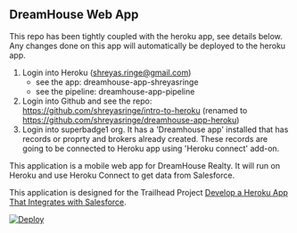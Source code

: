 DreamHouse Web App
------------------

This repo has been tightly coupled with the heroku app, see details below. Any changes done on this app will automatically be deployed to the heroku app. 
1. Login into Heroku (shreyas.ringe@gmail.com)
    - see the app: dreamhouse-app-shreyasringe
    - see the pipeline: dreamhouse-app-pipeline
2. Login into Github and see the repo: https://github.com/shreyasringe/intro-to-heroku (renamed to https://github.com/shreyasringe/dreamhouse-app-heroku)
3. Login into superbadge1 org. It has a 'Dreamhouse app' installed that has records or proprty and brokers already created. These records are going to be connected to Heroku app using 'Heroku connect' add-on.

This application is a mobile web app for DreamHouse Realty. It will run on Heroku and use Heroku Connect to get data from Salesforce. 

This application is designed for the Trailhead Project [Develop a Heroku App That Integrates with Salesforce](https://trailhead.salesforce.com/content/learn/projects/develop-heroku-applications).

<a href="https://heroku.com/deploy"><img src="https://www.herokucdn.com/deploy/button.svg" alt="Deploy"></a>
